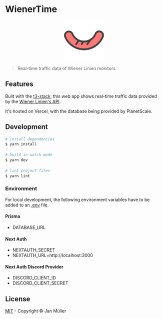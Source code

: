 # WienerTime

<p align="center">
   <img src="public/favicon.svg" alt="Logo" width="128px" height="128px">
<p>

> Real-time traffic data of Wiener Linien monitors.

## Features

Built with the [t3-stack](https://github.com/t3-oss/create-t3-app), this web app shows real-time traffic data provided by the [Wiener Linien's API](https://www.data.gv.at/katalog/dataset/wiener-linien-echtzeitdaten-via-datendrehscheibe-wien).

It's hosted on Vercel, with the database being provided by PlanetScale.

## Development

```bash
# install dependencies
$ yarn install

# build in watch mode
$ yarn dev

# lint project files
$ yarn lint
```

### Environment

For local development, the following environment variables have to be added to an [.env](./.env) file.

#### Prisma

- DATABASE_URL

#### Next Auth

- NEXTAUTH_SECRET
- NEXTAUTH_URL=http://localhost:3000

#### Next Auth Discord Provider

- DISCORD_CLIENT_ID
- DISCORD_CLIENT_SECRET

## License

[MIT](./LICENSE) - Copyright &copy; Jan Müller
